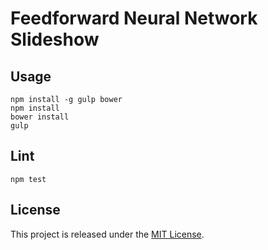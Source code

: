 # Feedforward Neural Network Slideshow

## Usage

```
npm install -g gulp bower
npm install
bower install
gulp
```

## Lint

```
npm test
```

## License

This project is released under the [MIT License](http://www.opensource.org/licenses/MIT).
